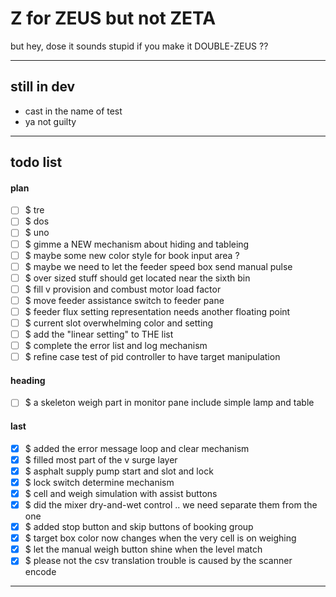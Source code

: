 Z for ZEUS but not ZETA
===
but hey, dose it sounds stupid if you make it DOUBLE-ZEUS ??

---
## still in dev

- cast in the name of test
- ya not guilty

---
## todo list

#### plan

- [ ] $ tre
- [ ] $ dos
- [ ] $ uno
- [ ] $ gimme a NEW mechanism about hiding and tableing
- [ ] $ maybe some new color style for book input area ?
- [ ] $ maybe we need to let the feeder speed box send manual pulse
- [ ] $ over sized stuff should get located near the sixth bin
- [ ] $ fill v provision and combust motor load factor
- [ ] $ move feeder assistance switch to feeder pane
- [ ] $ feeder flux setting representation needs another floating point
- [ ] $ current slot overwhelming color and setting
- [ ] $ add the "linear setting" to THE list
- [ ] $ complete the error list and log mechanism
- [ ] $ refine case test of pid controller to have target manipulation

#### heading

- [ ] $ a skeleton weigh part in monitor pane include simple lamp and table

#### last

- [x] $ added the error message loop and clear mechanism
- [x] $ filled most part of the v surge layer
- [x] $ asphalt supply pump start and slot and lock
- [x] $ lock switch determine mechanism
- [x] $ cell and weigh simulation with assist buttons
- [x] $ did the mixer dry-and-wet control .. we need separate them from the one
- [x] $ added stop button and skip buttons of booking group
- [x] $ target box color now changes when the very cell is on weighing
- [x] $ let the manual weigh button shine when the level match
- [x] $ please not the csv translation trouble is caused by the scanner encode

<hr><!--EOF-->
